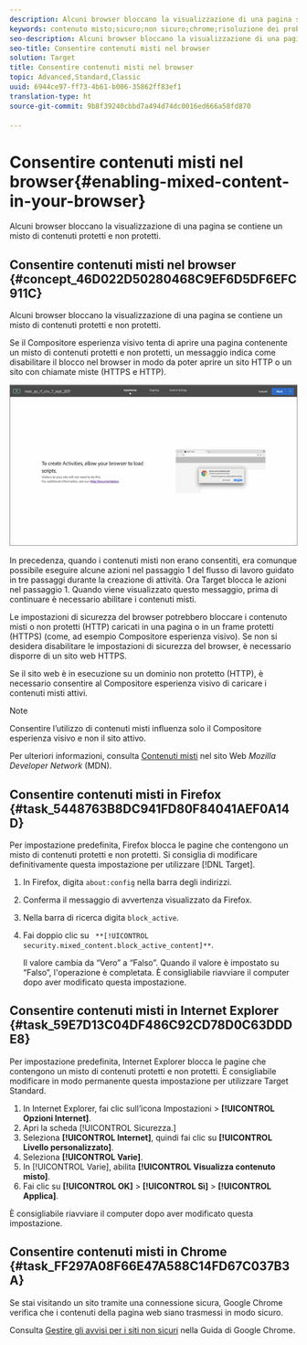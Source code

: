 ```yaml
---
description: Alcuni browser bloccano la visualizzazione di una pagina se contiene un misto di contenuti protetti e non protetti.
keywords: contenuto misto;sicuro;non sicuro;chrome;risoluzione dei problemi;compositore esperienza visivo;non protetto
seo-description: Alcuni browser bloccano la visualizzazione di una pagina se contiene un misto di contenuti protetti e non protetti.
seo-title: Consentire contenuti misti nel browser
solution: Target
title: Consentire contenuti misti nel browser
topic: Advanced,Standard,Classic
uuid: 6944ce97-ff73-4b61-b006-35862ff83ef1
translation-type: ht
source-git-commit: 9b8f39240cbbd7a494d74dc0016ed666a58fd870

---
```



# Consentire contenuti misti nel browser{#enabling-mixed-content-in-your-browser}

Alcuni browser bloccano la visualizzazione di una pagina se contiene un misto di contenuti protetti e non protetti.

## Consentire contenuti misti nel browser {#concept_46D022D50280468C9EF6D5DF6EFC911C}

Alcuni browser bloccano la visualizzazione di una pagina se contiene un misto di contenuti protetti e non protetti.

Se il Compositore esperienza visivo tenta di aprire una pagina contenente un misto di contenuti protetti e non protetti, un messaggio indica come disabilitare il blocco nel browser in modo da poter aprire un sito HTTP o un sito con chiamate miste (HTTPS e HTTP).

![](assets/mixed_content_warning.gif)

In precedenza, quando i contenuti misti non erano consentiti, era comunque possibile eseguire alcune azioni nel passaggio 1 del flusso di lavoro guidato in tre passaggi durante la creazione di attività. Ora Target blocca le azioni nel passaggio 1. Quando viene visualizzato questo messaggio, prima di continuare è necessario abilitare i contenuti misti.

Le impostazioni di sicurezza del browser potrebbero bloccare i contenuto misti o non protetti (HTTP) caricati in una pagina o in un frame protetti (HTTPS) (come, ad esempio Compositore esperienza visivo). Se non si desidera disabilitare le impostazioni di sicurezza del browser, è necessario disporre di un sito web HTTPS.

Se il sito web è in esecuzione su un dominio non protetto (HTTP), è necessario consentire al Compositore esperienza visivo di caricare i contenuti misti attivi.

>[!NOTE]
>
>Consentire l’utilizzo di contenuti misti influenza solo il Compositore esperienza visivo e non il sito attivo.

Per ulteriori informazioni, consulta [Contenuti misti](https://developer.mozilla.org/it-IT/docs/Web/Security/Mixed_content) nel sito Web *Mozilla Developer Network* (MDN).

## Consentire contenuti misti in Firefox {#task_5448763B8DC941FD80F84041AEF0A14D}

Per impostazione predefinita, Firefox blocca le pagine che contengono un misto di contenuti protetti e non protetti. Si consiglia di modificare definitivamente questa impostazione per utilizzare [!DNL Target].

<!-- 

target/t_mixed_content_firefox.xml

 -->

1. In Firefox, digita `about:config` nella barra degli indirizzi.
1. Conferma il messaggio di avvertenza visualizzato da Firefox.
1. Nella barra di ricerca digita `block_active`.
1. Fai doppio clic su ` **[!UICONTROL security.mixed_content.block_active_content]**`.

   Il valore cambia da “Vero” a “Falso”. Quando il valore è impostato su “Falso”, l&#39;operazione è completata.  È consigliabile riavviare il computer dopo aver modificato questa impostazione.

## Consentire contenuti misti in Internet Explorer {#task_59E7D13C04DF486C92CD78D0C63DDDE8}

Per impostazione predefinita, Internet Explorer blocca le pagine che contengono un misto di contenuti protetti e non protetti. È consigliabile modificare in modo permanente questa impostazione per utilizzare Target Standard.

<!-- 

target/t_mixed_content_ie.xml

 -->

1. In Internet Explorer, fai clic sull’icona Impostazioni &gt; **[!UICONTROL Opzioni Internet]**.
1. Apri la scheda [!UICONTROL Sicurezza.]
1. Seleziona **[!UICONTROL Internet]**, quindi fai clic su **[!UICONTROL Livello personalizzato]**.
1. Seleziona **[!UICONTROL Varie]**.
1. In [!UICONTROL Varie], abilita **[!UICONTROL Visualizza contenuto misto]**.
1. Fai clic su **[!UICONTROL OK]** &gt; **[!UICONTROL Sì]** &gt; **[!UICONTROL Applica]**.

È consigliabile riavviare il computer dopo aver modificato questa impostazione.

## Consentire contenuti misti in Chrome {#task_FF297A08F66E47A588C14FD67C037B3A}

Se stai visitando un sito tramite una connessione sicura, Google Chrome verifica che i contenuti della pagina web siano trasmessi in modo sicuro.

<!-- 

target/t_mixed_content_chrome.xml

 -->

Consulta [Gestire gli avvisi per i siti non sicuri](https://support.google.com/chrome/answer/1342714?hl=it) nella Guida di Google Chrome.
